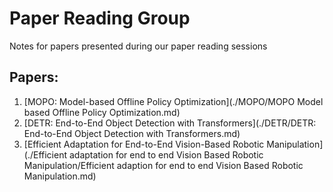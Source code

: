 # Paper Reading Group

Notes for papers presented during our paper reading sessions

## Papers:
1. [MOPO: Model-based Offline Policy Optimization](./MOPO/MOPO Model based Offline Policy Optimization.md)
2. [DETR: End-to-End Object Detection with Transformers](./DETR/DETR: End-to-End Object Detection with Transformers.md)
3. [Efficient Adaptation for End-to-End Vision-Based Robotic Manipulation](./Efficient adaptation for end to end Vision Based Robotic Manipulation/Efficient adaption for end to end Vision Based Robotic Manipulation.md)
